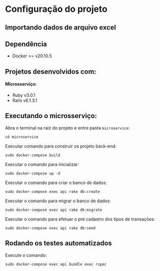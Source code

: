 # Configuração do projeto

## Importando dados de arquivo excel

## Dependência
- Docker >= v20.10.5

## Projetos desenvolvidos com:
#### Microsserviço:
- Ruby v3.0.1
- Rails v6.1.3.1

## Executando o microsserviço:

Abra o terminal na raiz do projeto e entre pasta `microservice`:

`cd microservice`

Executar comando para construir os projeto back-end:

`sudo docker-compose build`

Executar o comando para inicializar:

`sudo docker-compose up -d`

Executar o comando para criar o banco de dados:

`sudo docker-compose exec api rake db:create`

Executar o comando para migrar o banco de dados:

`sudo docker-compose exec api rake db:migrate`

Executar o comando para efetuar o pré cadastro dos tipos de transações:

`sudo docker-compose exec api rake db:seed`

## Rodando os testes automatizados

Execute o comando:

`sudo docker-compose exec api bundle exec rspec`
